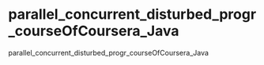 # parallel_concurrent_disturbed_progr_courseOfCoursera_Java
parallel_concurrent_disturbed_progr_courseOfCoursera_Java
